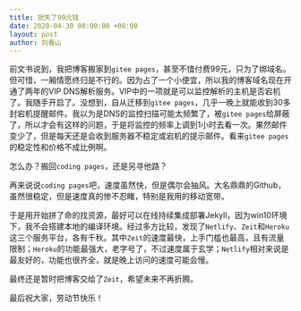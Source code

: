 ```yaml
---
title: 损失了99元钱
date: 2020-04-30 08:00:00 +08:00
layout: post
author: 刘看山
---
```


前文书说到，我把博客搬家到`gitee pages`，甚至不惜付费99元，只为了绑域名。但可惜，一厢情愿终归是不行的。因为占了一个小便宜，所以我的博客域名现在开通了两年的VIP DNS解析服务。VIP中的一项就是可以监控解析的主机是否宕机了。我随手开启了。没想到，自从迁移到`gitee pages`，几乎一晚上就能收到30多封宕机提醒邮件。我以为是DNS的监控扫描可能太频繁了，被`gitee pages`给屏蔽了，所以才会有这样的问题，于是将监控的频率上调到1小时去看一次。果然邮件变少了，但是每天还是会收到服务器不稳定或宕机的提示邮件。看来`gitee pages`的稳定性和价格不成比例啊。

怎么办？搬回`coding pages`，还是另寻他路？

再来说说`coding pages`吧，速度虽然快，但是偶尔会抽风。大名鼎鼎的Github，虽然很稳定，但是速度真的惨不忍睹，特别是我用的移动宽带。

于是用开始拼了命的找资源，最好可以在线持续集成部署Jekyll，因为win10环境下，我不会搭建本地的编译环境。经过多方比较，发现了`Netlify`、`Zeit`和`Heroku`这三个服务平台，各有千秋。其中`Zeit`的速度最快，上手门槛也最高，且有流量限制；`Heroku`的功能最强大，老字号了，不过速度属于玄学；`Netlify`相对来说是最友好的，功能也很齐全，就是晚上访问的速度可能会慢。

最终还是暂时把博客交给了`Zeit`，希望未来不再折腾。

最后祝大家，劳动节快乐！